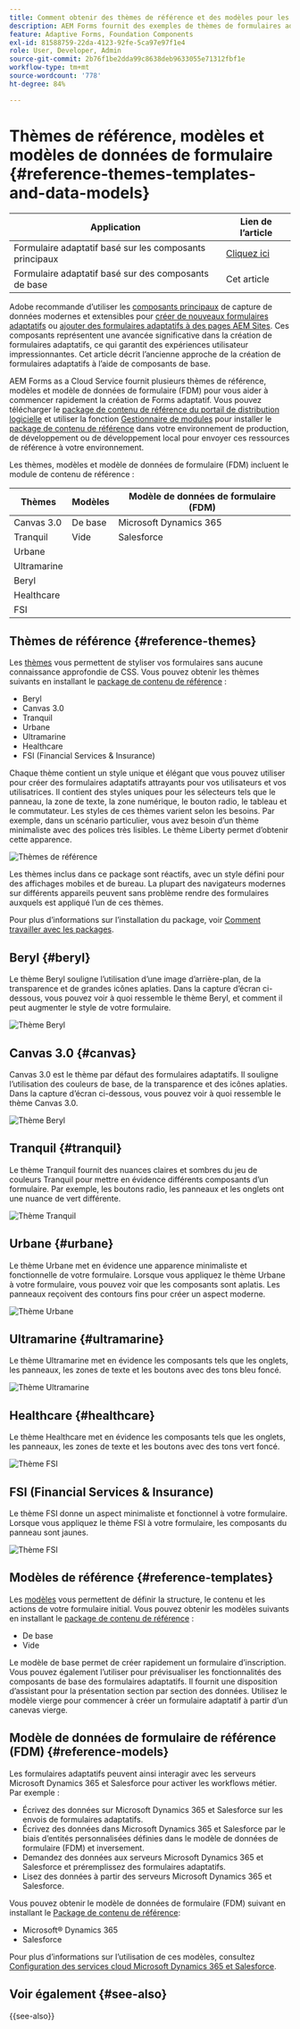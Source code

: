 ```yaml
---
title: Comment obtenir des thèmes de référence et des modèles pour les formulaires AEM ?
description: AEM Forms fournit des exemples de thèmes de formulaires adaptatifs, de modèles et de modèles de données de formulaire pour vous aider à créer rapidement des formulaires.
feature: Adaptive Forms, Foundation Components
exl-id: 81588759-22da-4123-92fe-5ca97e97f1e4
role: User, Developer, Admin
source-git-commit: 2b76f1be2dda99c8638deb9633055e71312fbf1e
workflow-type: tm+mt
source-wordcount: '778'
ht-degree: 84%

---
```


# Thèmes de référence, modèles et modèles de données de formulaire {#reference-themes-templates-and-data-models}


| Application | Lien de l’article |
| -------- | ---------------------------- |
| Formulaire adaptatif basé sur les composants principaux | [Cliquez ici](https://experienceleague.adobe.com/docs/experience-manager-core-components/using/adaptive-forms/sample-themes-templates-form-data-models-core-components.html?lang=fr) |
| Formulaire adaptatif basé sur des composants de base | Cet article |

<span class="preview"> Adobe recommande d’utiliser les [composants principaux](https://experienceleague.adobe.com/docs/experience-manager-core-components/using/adaptive-forms/introduction.html?lang=fr) de capture de données modernes et extensibles pour [créer de nouveaux formulaires adaptatifs](/help/forms/creating-adaptive-form-core-components.md) ou [ajouter des formulaires adaptatifs à des pages AEM Sites](/help/forms/create-or-add-an-adaptive-form-to-aem-sites-page.md). Ces composants représentent une avancée significative dans la création de formulaires adaptatifs, ce qui garantit des expériences utilisateur impressionnantes. Cet article décrit l’ancienne approche de la création de formulaires adaptatifs à l’aide de composants de base. </span>

AEM Forms as a Cloud Service fournit plusieurs thèmes de référence, modèles et modèle de données de formulaire (FDM) pour vous aider à commencer rapidement la création de Forms adaptatif. Vous pouvez télécharger le [package de contenu de référence du portail de distribution logicielle](https://experience.adobe.com/#/downloads/content/software-distribution/en/aemcloud.html?package=/content/software-distribution/en/details.html/content/dam/aemcloud/public/aem-forms-reference-content.ui.content-2.1.0.zip) et utiliser la fonction [Gestionnaire de modules](/help/implementing/developing/tools/package-manager.md) pour installer le [package de contenu de référence](https://experience.adobe.com/#/downloads/content/software-distribution/en/aemcloud.html?package=/content/software-distribution/en/details.html/content/dam/aemcloud/public/aem-forms-reference-content.ui.content-2.1.0.zip) dans votre environnement de production, de développement ou de développement local pour envoyer ces ressources de référence à votre environnement.

Les thèmes, modèles et modèle de données de formulaire (FDM) incluent le module de contenu de référence :


| Thèmes | Modèles | Modèle de données de formulaire (FDM) |
---------|----------|---------
| Canvas 3.0 | De base | Microsoft Dynamics 365 |
| Tranquil | Vide | Salesforce |
| Urbane |   |  |
| Ultramarine |  |  |
| Beryl |  |  |
| Healthcare |  |   |
| FSI |   |   |

## Thèmes de référence {#reference-themes}

Les [thèmes](/help/forms/themes.md) vous permettent de styliser vos formulaires sans aucune connaissance approfondie de CSS. Vous pouvez obtenir les thèmes suivants en installant le [package de contenu de référence](https://experience.adobe.com/#/downloads/content/software-distribution/en/aemcloud.html?package=/content/software-distribution/en/details.html/content/dam/aemcloud/public/aem-forms-reference-content.ui.content-2.1.0.zip) :

* Beryl
* Canvas 3.0
* Tranquil
* Urbane
* Ultramarine
* Healthcare
* FSI (Financial Services &amp; Insurance)

Chaque thème contient un style unique et élégant que vous pouvez utiliser pour créer des formulaires adaptatifs attrayants pour vos utilisateurs et vos utilisatrices. Il contient des styles uniques pour les sélecteurs tels que le panneau, la zone de texte, la zone numérique, le bouton radio, le tableau et le commutateur. Les styles de ces thèmes varient selon les besoins. Par exemple, dans un scénario particulier, vous avez besoin d’un thème minimaliste avec des polices très lisibles. Le thème Liberty permet d’obtenir cette apparence.

![Thèmes de référence](assets/ref-themes.png)

Les thèmes inclus dans ce package sont réactifs, avec un style défini pour des affichages mobiles et de bureau. La plupart des navigateurs modernes sur différents appareils peuvent sans problème rendre des formulaires auxquels est appliqué l’un de ces thèmes.

Pour plus d’informations sur l’installation du package, voir [Comment travailler avec les packages](/help/implementing/developing/tools/package-manager.md).

## Beryl {#beryl}

Le thème Beryl souligne l’utilisation d’une image d’arrière-plan, de la transparence et de grandes icônes aplaties. Dans la capture d’écran ci-dessous, vous pouvez voir à quoi ressemble le thème Beryl, et comment il peut augmenter le style de votre formulaire.

![Thème Beryl](assets/beryl.png)

## Canvas 3.0 {#canvas}

Canvas 3.0 est le thème par défaut des formulaires adaptatifs. Il souligne l’utilisation des couleurs de base, de la transparence et des icônes aplaties. Dans la capture d’écran ci-dessous, vous pouvez voir à quoi ressemble le thème Canvas 3.0.

![Thème Beryl](assets/canvas.png)


## Tranquil {#tranquil}

Le thème Tranquil fournit des nuances claires et sombres du jeu de couleurs Tranquil pour mettre en évidence différents composants d’un formulaire. Par exemple, les boutons radio, les panneaux et les onglets ont une nuance de vert différente.

![Thème Tranquil](assets/tranquil.png)


## Urbane {#urbane}

Le thème Urbane met en évidence une apparence minimaliste et fonctionnelle de votre formulaire. Lorsque vous appliquez le thème Urbane à votre formulaire, vous pouvez voir que les composants sont aplatis. Les panneaux reçoivent des contours fins pour créer un aspect moderne.

![Thème Urbane](assets/urbane.png)


## Ultramarine {#ultramarine}

Le thème Ultramarine met en évidence les composants tels que les onglets, les panneaux, les zones de texte et les boutons avec des tons bleu foncé.

![Thème Ultramarine](assets/ultramarine.png)

## Healthcare {#healthcare}

Le thème Healthcare met en évidence les composants tels que les onglets, les panneaux, les zones de texte et les boutons avec des tons vert foncé.

![Thème FSI](assets/healthcare.png)


## FSI (Financial Services &amp; Insurance)

Le thème FSI donne un aspect minimaliste et fonctionnel à votre formulaire. Lorsque vous appliquez le thème FSI à votre formulaire, les composants du panneau sont jaunes.

![Thème FSI](assets/fsi.png)

## Modèles de référence {#reference-templates}


Les [modèles](/help/forms/themes.md) vous permettent de définir la structure, le contenu et les actions de votre formulaire initial. Vous pouvez obtenir les modèles suivants en installant le [package de contenu de référence](https://experience.adobe.com/#/downloads/content/software-distribution/en/aemcloud.html?package=/content/software-distribution/en/details.html/content/dam/aemcloud/public/aem-forms-reference-content.ui.content-2.1.0.zip) :

* De base
* Vide

Le modèle de base permet de créer rapidement un formulaire d’inscription. Vous pouvez également l’utiliser pour prévisualiser les fonctionnalités des composants de base des formulaires adaptatifs. Il fournit une disposition d’assistant pour la présentation section par section des données. Utilisez le modèle vierge pour commencer à créer un formulaire adaptatif à partir d’un canevas vierge.


## Modèle de données de formulaire de référence (FDM) {#reference-models}

Les formulaires adaptatifs peuvent ainsi interagir avec les serveurs Microsoft Dynamics 365 et Salesforce pour activer les workflows métier. Par exemple :

* Écrivez des données sur Microsoft Dynamics 365 et Salesforce sur les envois de formulaires adaptatifs.
* Écrivez des données dans Microsoft Dynamics 365 et Salesforce par le biais d’entités personnalisées définies dans le modèle de données de formulaire (FDM) et inversement.
* Demandez des données aux serveurs Microsoft Dynamics 365 et Salesforce et préremplissez des formulaires adaptatifs.
* Lisez des données à partir des serveurs Microsoft Dynamics 365 et Salesforce.

Vous pouvez obtenir le modèle de données de formulaire (FDM) suivant en installant le [Package de contenu de référence](https://experience.adobe.com/#/downloads/content/software-distribution/en/aemcloud.html?package=/content/software-distribution/en/details.html/content/dam/aemcloud/public/aem-forms-reference-content.ui.content-2.1.0.zip):

* Microsoft® Dynamics 365
* Salesforce

Pour plus d’informations sur l’utilisation de ces modèles, consultez [Configuration des services cloud Microsoft Dynamics 365 et Salesforce](https://experienceleague.adobe.com/docs/experience-manager-cloud-service/content/forms/integrate/use-form-data-model/configure-msdynamics-salesforce.html?lang=fr#configure-dynamics-cloud-service).


## Voir également {#see-also}

{{see-also}}